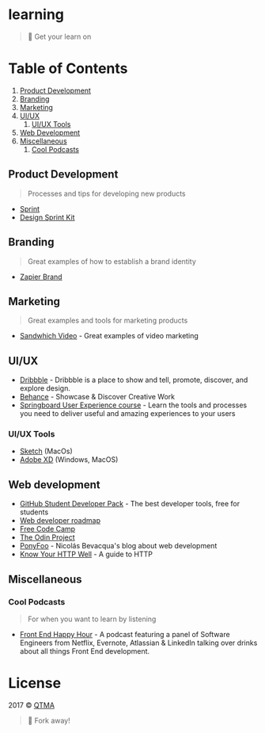 # learning
> :rocket: Get your learn on

# Table of Contents

1. [Product Development](#product-development)
1. [Branding](#branding)
1. [Marketing](#marketing)
1. [UI/UX](#uiux)
    1. [UI/UX Tools](#uiux-tools)
1. [Web Development](#web-development)
1. [Miscellaneous](#miscellaneous)
    1. [Cool Podcasts](#cool-podcasts)

## Product Development
> Processes and tips for developing new products

- [Sprint](http://www.thesprintbook.com/)
- [Design Sprint Kit](https://designsprintkit.withgoogle.com/)

## Branding
> Great examples of how to establish a brand identity

- [Zapier Brand](https://zapier.com/brand/)

## Marketing
> Great examples and tools for marketing products

- [Sandwhich Video](https://sandwichvideo.com/) - Great examples of video marketing

## UI/UX

- [Dribbble](https://dribbble.com) - Dribbble is a place to show and tell, promote, discover, and explore design.
- [Behance](https://behance.net) - Showcase & Discover Creative Work
- [Springboard User Experience course](https://www.springboard.com/learning-paths/user-experience-design/) - Learn the tools and processes you need to deliver useful and amazing experiences to your users

### UI/UX Tools
- [Sketch](http://sketchapp.com) (MacOs)
- [Adobe XD](http://www.adobe.com/ca/products/experience-design.html) (Windows, MacOS)

## Web development

- [GitHub Student Developer Pack](https://education.github.com/pack) - The best developer tools, free for students
- [Web developer roadmap](https://github.com/kamranahmedse/developer-roadmap)
- [Free Code Camp](https://www.freecodecamp.com/)
- [The Odin Project](http://www.theodinproject.com/)
- [PonyFoo](https://ponyfoo.com) - Nicolás Bevacqua's blog about web development
- [Know Your HTTP Well](https://github.com/for-GET/know-your-http-well) - A guide to HTTP

## Miscellaneous

### Cool Podcasts
> For when you want to learn by listening

- [Front End Happy Hour](http://frontendhappyhour.com/) - A podcast featuring a panel of Software Engineers from Netflix, Evernote, Atlassian & LinkedIn talking over drinks about all things Front End development.

# License

2017 © [QTMA](http://qtma.ca)
> :fork_and_knife: Fork away!
